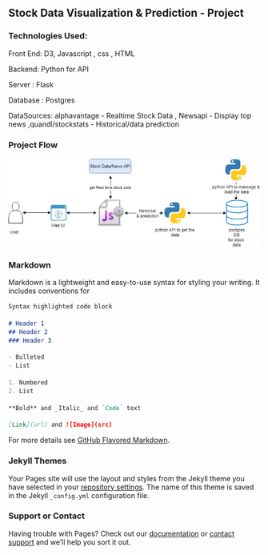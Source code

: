 ## Stock Data Visualization & Prediction - Project 

### Technologies Used: 
Front End: D3, Javascript , css , HTML

Backend: Python for API

Server : Flask 

Database : Postgres

DataSources: alphavantage - Realtime Stock Data , Newsapi - Display top news ,quandl/stockstats - Historical/data prediction

### Project Flow

![](/stockdataUI/images/stock%20visualization.jpg)


### Markdown

Markdown is a lightweight and easy-to-use syntax for styling your writing. It includes conventions for

```markdown
Syntax highlighted code block

# Header 1
## Header 2
### Header 3

- Bulleted
- List

1. Numbered
2. List

**Bold** and _Italic_ and `Code` text

[Link](url) and ![Image](src)
```

For more details see [GitHub Flavored Markdown](https://guides.github.com/features/mastering-markdown/).

### Jekyll Themes

Your Pages site will use the layout and styles from the Jekyll theme you have selected in your [repository settings](https://github.com/prachikhanna84/stockAnalyseVisualizePredict/settings). The name of this theme is saved in the Jekyll `_config.yml` configuration file.

### Support or Contact

Having trouble with Pages? Check out our [documentation](https://help.github.com/categories/github-pages-basics/) or [contact support](https://github.com/contact) and we’ll help you sort it out.
